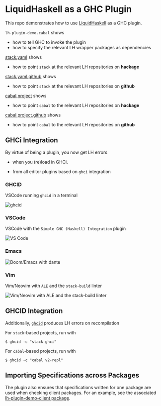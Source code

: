 # LiquidHaskell as a GHC Plugin

This repo demonstrates how to use [LiquidHaskell](https://github.com/ucsd-progsys/liquidhaskell) as a GHC plugin.

`lh-plugin-demo.cabal` shows

- how to tell GHC to invoke the plugin
- how to specify the relevant LH wrapper packages as dependencies

[stack.yaml](stack.yaml) shows

- how to point `stack` at the relevant LH repositories on **hackage**

[stack.yaml.github](stack.yaml) shows

- how to point `stack` at the relevant LH repositories on **github**

[cabal.project](cabal.project) shows

- how to point `cabal` to the relevant LH repositories on **hackage**

[cabal.project.github](cabal.project.github) shows

- how to point `cabal` to the relevant LH repositories on **github**

## GHCi Integration

By virtue of being a plugin, you now get LH errors

- when you (re)load in GHCi.

- from all editor plugins based on `ghci` integration

### GHCID

VSCode running `ghcid` in a terminal

![ghcid](ghcid.gif)

### VSCode

VSCode with the `Simple GHC (Haskell) Integration` plugin

![VS Code](vscode.gif)

### Emacs

![Doom/Emacs with `dante`](emacs.gif)


### Vim

Vim/Neovim with `ALE` and the `stack-build` linter

![Vim/Neovim with `ALE` and the `stack-build` linter](vim.png)

## GHCID Integration

Additionally, [`ghcid`](https://github.com/ndmitchell/ghcid) produces LH errors on recompilation

For `stack`-based projects, run with

```
$ ghcid -c "stack ghci"
```

For `cabal`-based projects, run with

```
$ ghcid -c "cabal v2-repl"
```

## Importing Specifications across Packages

The plugin also ensures that specifications written for one
package are used when checking client packages. For an example,
see the associated [lh-plugin-demo-client package](https://github.com/ucsd-progsys/lh-plugin-demo-client/).
